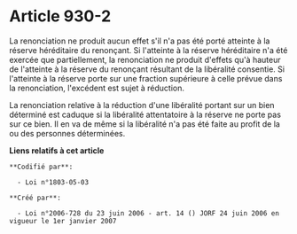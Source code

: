 # Article 930-2

La renonciation ne produit aucun effet s'il n'a pas été porté atteinte à la réserve héréditaire du renonçant. Si l'atteinte à
la réserve héréditaire n'a été exercée que partiellement, la renonciation ne produit d'effets qu'à hauteur de l'atteinte à la
réserve du renonçant résultant de la libéralité consentie. Si l'atteinte à la réserve porte sur une fraction supérieure à
celle prévue dans la renonciation, l'excédent est sujet à réduction.

La renonciation relative à la réduction d'une libéralité portant sur un bien déterminé est caduque si la libéralité
attentatoire à la réserve ne porte pas sur ce bien. Il en va de même si la libéralité n'a pas été faite au profit de la ou
des personnes déterminées.

**Liens relatifs à cet article**

	**Codifié par**:

	  - Loi n°1803-05-03

	**Créé par**:

	  - Loi n°2006-728 du 23 juin 2006 - art. 14 () JORF 24 juin 2006 en vigueur le 1er janvier 2007
